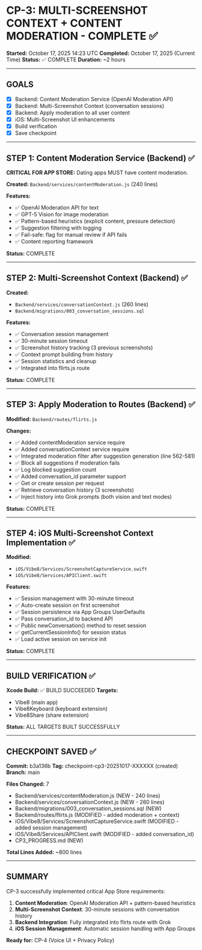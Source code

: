 # CP-3: MULTI-SCREENSHOT CONTEXT + CONTENT MODERATION - COMPLETE ✅

**Started:** October 17, 2025 14:23 UTC
**Completed:** October 17, 2025 (Current Time)
**Status:** ✅ COMPLETE
**Duration:** ~2 hours

---

## GOALS

- [x] Backend: Content Moderation Service (OpenAI Moderation API)
- [x] Backend: Multi-Screenshot Context (conversation sessions)
- [x] Backend: Apply moderation to all user content
- [x] iOS: Multi-Screenshot UI enhancements
- [x] Build verification
- [x] Save checkpoint

---

## STEP 1: Content Moderation Service (Backend) ✅

**CRITICAL FOR APP STORE:** Dating apps MUST have content moderation.

**Created:** `Backend/services/contentModeration.js` (240 lines)

**Features:**
- ✅ OpenAI Moderation API for text
- ✅ GPT-5 Vision for image moderation
- ✅ Pattern-based heuristics (explicit content, pressure detection)
- ✅ Suggestion filtering with logging
- ✅ Fail-safe: flag for manual review if API fails
- ✅ Content reporting framework

**Status:** COMPLETE

---

## STEP 2: Multi-Screenshot Context (Backend) ✅

**Created:**
- `Backend/services/conversationContext.js` (260 lines)
- `Backend/migrations/003_conversation_sessions.sql`

**Features:**
- ✅ Conversation session management
- ✅ 30-minute session timeout
- ✅ Screenshot history tracking (3 previous screenshots)
- ✅ Context prompt building from history
- ✅ Session statistics and cleanup
- ✅ Integrated into flirts.js route

**Status:** COMPLETE

---

## STEP 3: Apply Moderation to Routes (Backend) ✅

**Modified:** `Backend/routes/flirts.js`

**Changes:**
- ✅ Added contentModeration service require
- ✅ Added conversationContext service require
- ✅ Integrated moderation filter after suggestion generation (line 562-581)
- ✅ Block all suggestions if moderation fails
- ✅ Log blocked suggestion count
- ✅ Added conversation_id parameter support
- ✅ Get or create session per request
- ✅ Retrieve conversation history (3 screenshots)
- ✅ Inject history into Grok prompts (both vision and text modes)

**Status:** COMPLETE

---

## STEP 4: iOS Multi-Screenshot Context Implementation ✅

**Modified:**
- `iOS/Vibe8/Services/ScreenshotCaptureService.swift`
- `iOS/Vibe8/Services/APIClient.swift`

**Features:**
- ✅ Session management with 30-minute timeout
- ✅ Auto-create session on first screenshot
- ✅ Session persistence via App Groups UserDefaults
- ✅ Pass conversation_id to backend API
- ✅ Public newConversation() method to reset session
- ✅ getCurrentSessionInfo() for session status
- ✅ Load active session on service init

**Status:** COMPLETE

---

## BUILD VERIFICATION ✅

**Xcode Build:** ✅ BUILD SUCCEEDED
**Targets:**
- Vibe8 (main app)
- Vibe8Keyboard (keyboard extension)
- Vibe8Share (share extension)

**Status:** ALL TARGETS BUILT SUCCESSFULLY

---

## CHECKPOINT SAVED ✅

**Commit:** b3a136b
**Tag:** checkpoint-cp3-20251017-XXXXXX (created)
**Branch:** main

**Files Changed:** 7
- Backend/services/contentModeration.js (NEW - 240 lines)
- Backend/services/conversationContext.js (NEW - 260 lines)
- Backend/migrations/003_conversation_sessions.sql (NEW)
- Backend/routes/flirts.js (MODIFIED - added moderation + context)
- iOS/Vibe8/Services/ScreenshotCaptureService.swift (MODIFIED - added session management)
- iOS/Vibe8/Services/APIClient.swift (MODIFIED - added conversation_id)
- CP3_PROGRESS.md (NEW)

**Total Lines Added:** ~800 lines

---

## SUMMARY

CP-3 successfully implemented critical App Store requirements:
1. **Content Moderation**: OpenAI Moderation API + pattern-based heuristics
2. **Multi-Screenshot Context**: 30-minute sessions with conversation history
3. **Backend Integration**: Fully integrated into flirts route with Grok
4. **iOS Session Management**: Automatic session handling with App Groups

**Ready for:** CP-4 (Voice UI + Privacy Policy)
